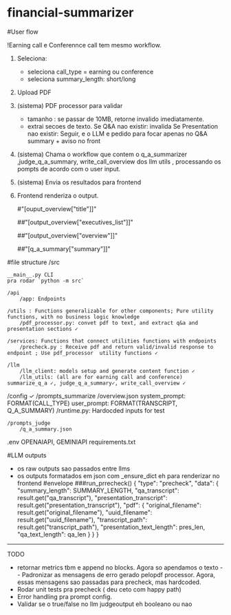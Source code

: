# financial-summarizer

#User flow

!Earning call e Conferennce call tem mesmo workflow.

1. Seleciona:
    - seleciona call_type = earning ou conference
    - seleciona summary_length: short/long 
2. Upload PDF
3. (sistema) PDF processor para  validar 
    -  tamanho : se passar de 10MB, retorne invalido imediatamente.
    - extrai secoes de texto. 
        Se Q&A nao existir: invalida 
        Se Presentation nao existir: Seguir, e o LLM e pedido  para focar apenas no Q&A  summary + aviso no front

4. (sistema) Chama o workflow que contem  o q_a_summarizer ,judge_q_a_summary, write_call_overview  dos llm utils , processando os pompts de acordo com o user  input. 
5. (sistema) Envia os resultados para frontend
6. Frontend renderiza o output.

    #"[ouput_overview["title"]]"

    ##"[output_overview["executives_list"]]"

    ##"[output_overview["overview"]]"

    ##"[q_a_summary["summary"]]"


#file structure
/src

    __main__.py CLI 
    pra rodar `python -m src`

    /api
        /app: Endpoints

    /utils : Functions generalizable for other components; Pure utility functions, with no business logic knowledge  
        /pdf_processor.py: convet pdf to text, and extract q&a and presentation sections ✓

    /services: Functions that connect utilities functions with endpoints
        /precheck.py : Receive pdf and return valid/invalid response to endpoint ; Use pdf_processor  utility functions ✓
        
    /llm
        /llm_client: models setup and generate content function ✓
        /llm_utils: (all are for earning call and conference) summarize_q_a ✓, judge_q_a_summary✓, write_call_overview ✓

/config ✓
    /prompts_summarize
        /overview.json
            system_prompt: FORMAT(CALL_TYPE)
            user_prompt: FORMAT(TRANSCRIPT, Q_A_SUMMARY)
    /runtime.py: Hardocded inputs for test 

    /prompts_judge
        /q_a_summary.json

.env OPENAIAPI, GEMINIAPI 
requirements.txt

#LLM outputs
- os raw outputs sao passados entre llms 
- os outputs formatados em json com _ensure_dict eh para renderizar no frontend 
#envelope
###run_prrecheck()
 {
                "type": "precheck",
                "data": {
                    "summary_length": SUMMARY_LENGTH,
                    "qa_transcript": result.get("qa_transcript"),
                    "presentation_transcript": result.get("presentation_transcript"),
                    "pdf": {
                        "original_filename": result.get("original_filename"),
                        "uuid_filename": result.get("uuid_filename"),
                        "transcript_path": result.get("transcript_path"),
                        "presentation_text_length": pres_len,
                        "qa_text_length": qa_len
                    }
                }
            }
------------------
TODO
- retornar metrics tbm e append no blocks. Agora so apendamos o texto
-- Padronizar as mensagens de erro gerado pelopdf processor. Agora, essas mensagens sao passadas para precheck, mas hardcoded. 
- Rodar unit tests pra precheck ( deu ceto com happy path)
- Error handling pra prompt config.
- Validar se o true/false no llm judgeoutput eh booleano ou nao